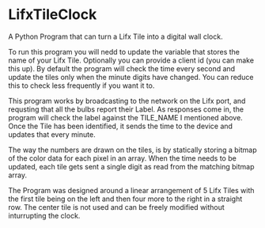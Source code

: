 # LifxTileClock
A Python Program that can turn a Lifx Tile into a digital wall clock.

To run this program you will nedd to update the variable that stores the name of your Lifx Tile. Optionally you can provide a client id
(you can make this up). By default the program will check the time every second and update the tiles only when the minute digits have 
changed. You can reduce this to check less frequently if you want it to.

This program works by broadcasting to the network on the Lifx port, and requsting that all the bulbs report their Label. As responses come
in, the program will check the label against the TILE_NAME I mentioned above. Once the Tile has been identified, it sends the time to the 
device and updates that every minute.

The way the numbers are drawn on the tiles, is by statically storing a bitmap of the color data for each pixel in an array. When the time 
needs to be updated, each tile gets sent a single digit as read from the matching bitmap array. 

The Program was designed around a linear arrangement of 5 Lifx Tiles with the first tile being on the left and then four more to the 
right in a straight row. The center tile is not used and can be freely modified without inturrupting the clock.
